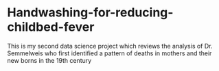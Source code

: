 # Handwashing-for-reducing-childbed-fever
This is my second data science project which reviews the analysis of Dr. Semmelweis who first identified a pattern of deaths in mothers and their new borns in the 19th century

